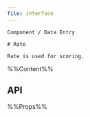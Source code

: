 ```yaml
---
file: interface
---
```


`````
Component / Data Entry

# Rate

Rate is used for scoring.
`````

%%Content%%

## API

%%Props%%
